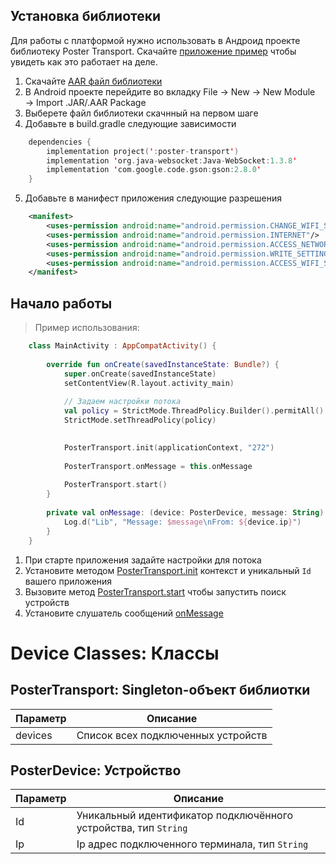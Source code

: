 ## Установка библиотеки

Для работы с платформой нужно использовать в Андроид проекте библиотеку Poster Transport. 
Скачайте [приложение пример](https://github.com/joinposter/device-platform-example) чтобы увидеть как это работает на деле.

1. Скачайте [AAR файл библиотеки](https://github.com/joinposter/device-platform-example/blob/master/poster-transport/poster-transport.aar?raw=true)
2. В Android проекте перейдите во вкладку File → New → New Module → Import .JAR/.AAR Package 
3. Выберете файл библиотеки скачнный на первом шаге
4. Добавьте в build.gradle следующие зависимости

```kotlin
    dependencies {
        implementation project(':poster-transport')
        implementation 'org.java-websocket:Java-WebSocket:1.3.8'
        implementation 'com.google.code.gson:gson:2.8.0'
    }
```

5. Добавьте в манифест приложения следующие разрешения

```xml
    <manifest>
        <uses-permission android:name="android.permission.CHANGE_WIFI_STATE"/>
        <uses-permission android:name="android.permission.INTERNET"/>
        <uses-permission android:name="android.permission.ACCESS_NETWORK_STATE"/>
        <uses-permission android:name="android.permission.WRITE_SETTINGS"/>
        <uses-permission android:name="android.permission.ACCESS_WIFI_STATE"/>
    </manifest>
```

## Начало работы

> Пример использования:

```kotlin
    class MainActivity : AppCompatActivity() {
    
        override fun onCreate(savedInstanceState: Bundle?) {
            super.onCreate(savedInstanceState)
            setContentView(R.layout.activity_main)
            
            // Задаем настройки потока
            val policy = StrictMode.ThreadPolicy.Builder().permitAll().build()
            StrictMode.setThreadPolicy(policy)

            
            PosterTransport.init(applicationContext, "272")
            
            PosterTransport.onMessage = this.onMessage
            
            PosterTransport.start()
        }
    
        private val onMessage: (device: PosterDevice, message: String) -> Unit = { device, message ->
            Log.d("Lib", "Message: $message\nFrom: ${device.ip}")
        }
    }
```


1. При старте приложения задайте настройки для потока
2. Установите методом [PosterTransport.init](/docs/v3/device/methods/init?id=postertransportinit) контекст и уникальный `Id` вашего приложения
3. Вызовите метод [PosterTransport.start](/docs/v3/device/methods/start?id=postertransportstart) чтобы запустить поиск устройств
4. Установите слушатель сообщений [onMessage](/docs/v3/device/events?id=onmessage)




# Device Classes: Классы


## PosterTransport: Singleton-объект библиотки 

Параметр | Описание
-------- | --------
devices | Список всех подключенных устройств


## PosterDevice: Устройство  

Параметр | Описание
-------- | --------
Id | Уникальный идентификатор подключённого устройства, тип `String`
Ip | Ip адрес подключенного терминала, тип `String`
